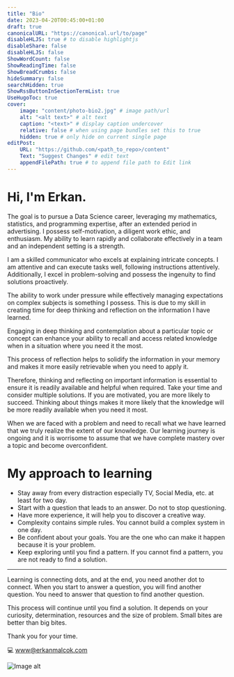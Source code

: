 ```yaml
---
title: "Bio"
date: 2023-04-20T00:45:00+01:00
draft: true
canonicalURL: "https://canonical.url/to/page"
disableHLJS: true # to disable highlightjs
disableShare: false
disableHLJS: false
ShowWordCount: false
ShowReadingTime: false
ShowBreadCrumbs: false
hideSummary: false
searchHidden: true
ShowRssButtonInSectionTermList: true
UseHugoToc: true
cover:
    image: "content/photo-bio2.jpg" # image path/url
    alt: "<alt text>" # alt text
    caption: "<text>" # display caption undercover
    relative: false # when using page bundles set this to true
    hidden: true # only hide on current single page
editPost:
    URL: "https://github.com/<path_to_repo>/content"
    Text: "Suggest Changes" # edit text
    appendFilePath: true # to append file path to Edit link
---
```

# Hi, I'm Erkan.

The goal is to pursue a Data Science career, leveraging my mathematics, statistics, and programming expertise, after an extended period in advertising. I possess self-motivation, a diligent work ethic, and enthusiasm. My ability to learn rapidly and collaborate effectively in a team and an independent setting is a strength.

I am a skilled communicator who excels at explaining intricate concepts. I am attentive and can execute tasks well, following instructions attentively. Additionally, I excel in problem-solving and possess the ingenuity to find solutions proactively.

The ability to work under pressure while effectively managing expectations on complex subjects is something I possess. This is due to my skill in creating time for deep thinking and reflection on the information I have learned.

Engaging in deep thinking and contemplation about a particular topic or concept can enhance your ability to recall and access related knowledge when in a situation where you need it the most.

This process of reflection helps to solidify the information in your memory and makes it more easily retrievable when you need to apply it. 

Therefore, thinking and reflecting on important information is essential to ensure it is readily available and helpful when required. Take your time and consider multiple solutions. If you are motivated, you are more likely to succeed. Thinking about things makes it more likely that the knowledge will be more readily available when you need it most. 

When we are faced with a problem and need to recall what we have learned that we truly realize the extent of our knowledge. Our learning journey is ongoing and it is worrisome to assume that we have complete mastery over a topic and become overconfident.

# My approach to learning
* Stay away from every distraction especially TV, Social Media, etc. at least for two day.
* Start with a question that leads to an answer. Do not to stop questioning.
* Have more experience, it will help you to discover a creative way.
* Complexity contains simple rules. You cannot build a complex system in one day.
* Be confident about your goals. You are the one who can make it happen because it is your problem.
* Keep exploring until you find a pattern. If you cannot find a pattern, you are not ready to find a solution.
___

Learning is connecting dots, and at the end, you need another dot to connect.
When you start to answer a question, you will find another question. 
You need to answer that question to find another question. 

This process will continue until you find a solution. It depends on your curiosity, determination, resources and the size of problem. Small bites are better than big bites.

Thank you for your time. 



💻 www@erkanmalcok.com

![Image alt](../photo-bio2.jpg)

